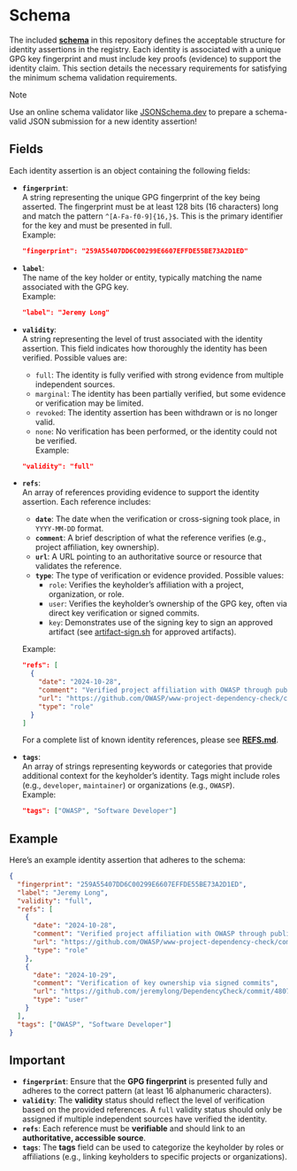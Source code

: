 # Schema
The included [**schema**](/schema.json) in this repository defines the acceptable structure for identity assertions in the registry. Each identity is associated with a unique GPG key fingerprint and must include key proofs (evidence) to support the identity claim. This section details the necessary requirements for satisfying the minimum schema validation requirements.

> [!NOTE]
> Use an online schema validator like [JSONSchema.dev](https://jsonschema.dev/) to prepare a schema-valid JSON submission for a new identity assertion!

## **Fields**

Each identity assertion is an object containing the following fields:

- **`fingerprint`**:  
  A string representing the unique GPG fingerprint of the key being asserted. The fingerprint must be at least 128 bits (16 characters) long and match the pattern `^[A-Fa-f0-9]{16,}$`. This is the primary identifier for the key and must be presented in full.  
  Example:  
  ```json
  "fingerprint": "259A55407DD6C00299E6607EFFDE55BE73A2D1ED"
  ```

- **`label`**:  
  The name of the key holder or entity, typically matching the name associated with the GPG key.  
  Example:  
  ```json
  "label": "Jeremy Long"
  ```

- **`validity`**:  
  A string representing the level of trust associated with the identity assertion. This field indicates how thoroughly the identity has been verified. Possible values are:
  - `full`: The identity is fully verified with strong evidence from multiple independent sources.
  - `marginal`: The identity has been partially verified, but some evidence or verification may be limited.
  - `revoked`: The identity assertion has been withdrawn or is no longer valid.
  - `none`: No verification has been performed, or the identity could not be verified.  
  Example:  
  ```json
  "validity": "full"
  ```

- **`refs`**:  
  An array of references providing evidence to support the identity assertion. Each reference includes:
  - **`date`**: The date when the verification or cross-signing took place, in `YYYY-MM-DD` format.
  - **`comment`**: A brief description of what the reference verifies (e.g., project affiliation, key ownership).
  - **`url`**: A URL pointing to an authoritative source or resource that validates the reference.
  - **`type`**: The type of verification or evidence provided. Possible values:
    - `role`: Verifies the keyholder’s affiliation with a project, organization, or role.
    - `user`: Verifies the keyholder’s ownership of the GPG key, often via direct key verification or signed commits.
    - `key`: Demonstrates use of the signing key to sign an approved artifact (see [artifact-sign.sh](/artifact-sign.sh) for approved artifacts).

  Example:
  ```json
  "refs": [
    {
      "date": "2024-10-28",
      "comment": "Verified project affiliation with OWASP through public documentation",
      "url": "https://github.com/OWASP/www-project-dependency-check/commits/master/index.md",
      "type": "role"
    }
  ]
  ```
  For a complete list of known identity references, please see [**REFS.md**](/REFS.md).
- **`tags`**:  
  An array of strings representing keywords or categories that provide additional context for the keyholder’s identity. Tags might include roles (e.g., `developer`, `maintainer`) or organizations (e.g., `OWASP`).  
  Example:  
  ```json
  "tags": ["OWASP", "Software Developer"]
  ```

## Example

Here’s an example identity assertion that adheres to the schema:

```json
{
  "fingerprint": "259A55407DD6C00299E6607EFFDE55BE73A2D1ED",
  "label": "Jeremy Long",
  "validity": "full",
  "refs": [
    {
      "date": "2024-10-28",
      "comment": "Verified project affiliation with OWASP through public documentation",
      "url": "https://github.com/OWASP/www-project-dependency-check/commits/master/index.md",
      "type": "role"
    },
    {
      "date": "2024-10-29",
      "comment": "Verification of key ownership via signed commits",
      "url": "https://github.com/jeremylong/DependencyCheck/commit/48074e6c0679cf4429f80292e3234f328fc870e9",
      "type": "user"
    }
  ],
  "tags": ["OWASP", "Software Developer"]
}
```

## Important
- **`fingerprint`**: Ensure that the **GPG fingerprint** is presented fully and adheres to the correct pattern (at least 16 alphanumeric characters).
- **`validity`**: The **validity** status should reflect the level of verification based on the provided references. A `full` validity status should only be assigned if multiple independent sources have verified the identity.
- **`refs`**: Each reference must be **verifiable** and should link to an **authoritative, accessible source**.
- **`tags`**: The **tags** field can be used to categorize the keyholder by roles or affiliations (e.g., linking keyholders to specific projects or organizations).